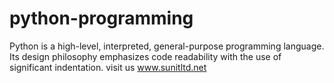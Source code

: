 # python-programming
Python is a high-level, interpreted, general-purpose programming language. Its design philosophy emphasizes code readability with the use of significant indentation.
visit us www.sunitltd.net